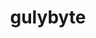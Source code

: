 ---
title: gulybyte
github: https://github.com/gulybyte
mode: dark
transition: 1s
score: 48.8
archetype:
- Little Bit of Everything
---